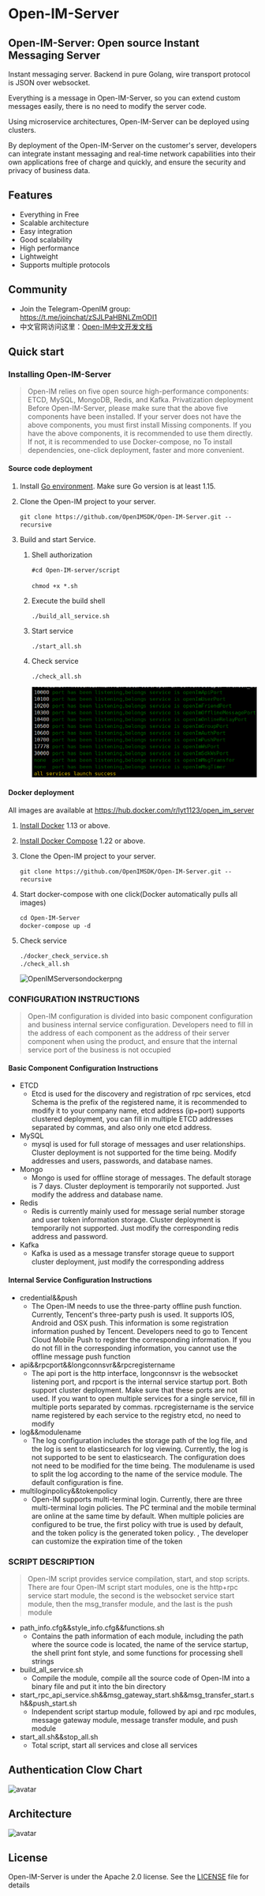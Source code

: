 # Open-IM-Server 

## Open-IM-Server: Open source Instant Messaging Server

Instant messaging server. Backend in pure Golang, wire transport protocol is JSON over websocket.

Everything is a message in Open-IM-Server, so you can extend custom messages easily, there is no need to modify the server code.

Using microservice architectures, Open-IM-Server can be deployed using clusters.

By deployment of the Open-IM-Server on the customer's server, developers can integrate instant messaging and real-time network capabilities into their own applications free of charge and quickly, and ensure the security and privacy of business data.

## Features

- Everything in Free
- Scalable architecture
- Easy integration
- Good scalability
- High performance
- Lightweight
- Supports multiple protocols

## Community

- Join the Telegram-OpenIM group: https://t.me/joinchat/zSJLPaHBNLZmODI1
- 中文官网访问这里：[Open-IM中文开发文档](https://doc.rentsoft.cn/)

## Quick start

### Installing Open-IM-Server

> Open-IM relies on five open source high-performance components: ETCD, MySQL, MongoDB, Redis, and Kafka. Privatization deployment Before Open-IM-Server, please make sure that the above five components have been installed. If your server does not have the above components, you must first install Missing components. If you have the above components, it is recommended to use them directly. If not, it is recommended to use Docker-compose, no To install dependencies, one-click deployment, faster and more convenient.

#### Source code deployment

1. Install [Go environment](https://golang.org/doc/install). Make sure Go version is at least 1.15.

2. Clone the Open-IM project to your server.

   ```
   git clone https://github.com/OpenIMSDK/Open-IM-Server.git --recursive
   ```

3. Build and start Service.

    1. Shell authorization

       ```
       #cd Open-IM-server/script
       
       chmod +x *.sh
       ```

    2. Execute the build shell

       ```
       ./build_all_service.sh
       ```

    3. Start service

       ```
       ./start_all.sh
       ```

    4. Check service

       ```
       ./check_all.sh
       ```

       ![OpenIMServersonSystempng](https://github.com/OpenIMSDK/Open-IM-Server/blob/main/docs/Open-IM-Servers-on-System.png)

#### Docker deployment

All images are available at https://hub.docker.com/r/lyt1123/open_im_server

1. [Install Docker](https://docs.docker.com/install/) 1.13 or above.

2. [Install Docker Compose](https://docs.docker.com/compose/install/) 1.22 or above.

3. Clone the Open-IM project to your server.

   ```
   git clone https://github.com/OpenIMSDK/Open-IM-Server.git --recursive
   ```

4. Start docker-compose with one click(Docker automatically pulls all images)

   ```
   cd Open-IM-Server
   docker-compose up -d
   ```

5. Check service

   ```
   ./docker_check_service.sh 
   ./check_all.sh
   ```

   ![OpenIMServersondockerpng](https://github.com/OpenIMSDK/Open-IM-Server/blob/main/docs/Open-IM-Servers-on-docker.png)

### CONFIGURATION INSTRUCTIONS

> Open-IM configuration is divided into basic component configuration and business internal service configuration. Developers need to fill in the address of each component as the address of their server component when using the product, and ensure that the internal service port of the business is not occupied

#### Basic Component Configuration Instructions

- ETCD
    - Etcd is used for the discovery and registration of rpc services, etcd Schema is the prefix of the registered name, it is recommended to modify it to your company name, etcd address (ip+port) supports clustered deployment, you can fill in multiple ETCD addresses separated by commas, and also only one etcd address.
- MySQL
    - mysql is used for full storage of messages and user relationships. Cluster deployment is not supported for the time being. Modify addresses and users, passwords, and database names.
- Mongo
    - Mongo is used for offline storage of messages. The default storage is 7 days. Cluster deployment is temporarily not supported. Just modify the address and database name.
- Redis
    - Redis is currently mainly used for message serial number storage and user token information storage. Cluster deployment is temporarily not supported. Just modify the corresponding redis address and password.
- Kafka
    - Kafka is used as a message transfer storage queue to support cluster deployment, just modify the corresponding address

#### Internal Service Configuration Instructions

- credential&&push
    - The Open-IM needs to use the three-party offline push function. Currently, Tencent's three-party push is used. It supports IOS, Android and OSX push. This information is some registration information pushed by Tencent. Developers need to go to Tencent Cloud Mobile Push to register the corresponding information. If you do not fill in the corresponding information, you cannot use the offline message push function
- api&&rpcport&&longconnsvr&&rpcregistername
    - The api port is the http interface, longconnsvr is the websocket listening port, and rpcport is the internal service startup port. Both support cluster deployment. Make sure that these ports are not used. If you want to open multiple services for a single service, fill in multiple ports separated by commas. rpcregistername is the service name registered by each service to the registry etcd, no need to modify
- log&&modulename
    - The log configuration includes the storage path of the log file, and the log is sent to elasticsearch for log viewing. Currently, the log is not supported to be sent to elasticsearch. The configuration does not need to be modified for the time being. The modulename is used to split the log according to the name of the service module. The default configuration is fine.
- multiloginpolicy&&tokenpolicy
    - Open-IM supports multi-terminal login. Currently, there are three multi-terminal login policies. The PC terminal and the mobile terminal are online at the same time by default. When multiple policies are configured to be true, the first policy with true is used by default, and the token policy is the generated token policy. , The developer can customize the expiration time of the token

### SCRIPT DESCRIPTION

> Open-IM script provides service compilation, start, and stop scripts. There are four Open-IM script start modules, one is the http+rpc service start module, the second is the websocket service start module, then the msg_transfer module, and the last is the push module

- path_info.cfg&&style_info.cfg&&functions.sh
    - Contains the path information of each module, including the path where the source code is located, the name of the service startup, the shell print font style, and some functions for processing shell strings
- build_all_service.sh
    - Compile the module, compile all the source code of Open-IM into a binary file and put it into the bin directory
- start_rpc_api_service.sh&&msg_gateway_start.sh&&msg_transfer_start.sh&&push_start.sh
    - Independent script startup module, followed by api and rpc modules, message gateway module, message transfer module, and push module
- start_all.sh&&stop_all.sh
    - Total script, start all services and close all services

## Authentication Clow Chart 

![avatar](https://github.com/OpenIMSDK/Open-IM-Server/blob/main/docs/open-im-server.png)

## Architecture

![avatar](https://github.com/OpenIMSDK/Open-IM-Server/blob/main/docs/Architecture.jpg)

## License

Open-IM-Server is under the Apache 2.0 license. See the [LICENSE](https://github.com/OpenIMSDK/Open-IM-Server/blob/main/LICENSE) file for details
